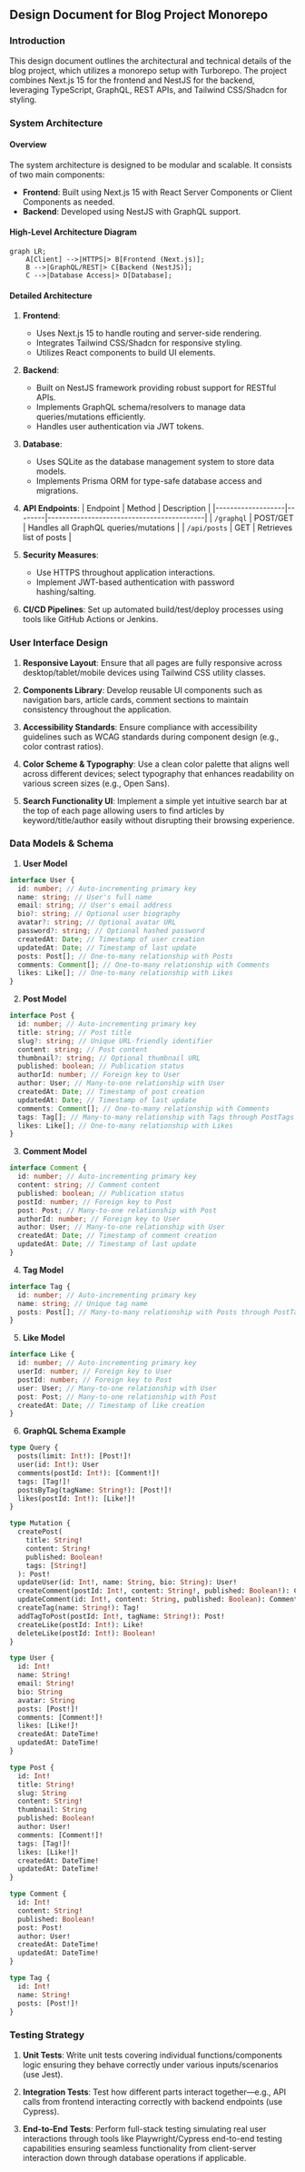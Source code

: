 ## Design Document for Blog Project Monorepo

### Introduction

This design document outlines the architectural and technical details of the blog project, which utilizes a monorepo setup with Turborepo. The project combines Next.js 15 for the frontend and NestJS for the backend, leveraging TypeScript, GraphQL, REST APIs, and Tailwind CSS/Shadcn for styling.

### System Architecture

#### Overview

The system architecture is designed to be modular and scalable. It consists of two main components:

- **Frontend**: Built using Next.js 15 with React Server Components or Client Components as needed.
- **Backend**: Developed using NestJS with GraphQL support.

#### High-Level Architecture Diagram

```mermaid
graph LR;
    A[Client] -->|HTTPS|> B[Frontend (Next.js)];
    B -->|GraphQL/REST|> C[Backend (NestJS)];
    C -->|Database Access|> D[Database];
```

#### Detailed Architecture

1. **Frontend**:

   - Uses Next.js 15 to handle routing and server-side rendering.
   - Integrates Tailwind CSS/Shadcn for responsive styling.
   - Utilizes React components to build UI elements.

2. **Backend**:

   - Built on NestJS framework providing robust support for RESTful APIs.
   - Implements GraphQL schema/resolvers to manage data queries/mutations efficiently.
   - Handles user authentication via JWT tokens.

3. **Database**:
   - Uses SQLite as the database management system to store data models.
   - Implements Prisma ORM for type-safe database access and migrations.
4. **API Endpoints**:
   | Endpoint | Method | Description |
   |-------------------|--------|-------------------------------------------|
   | `/graphql` | POST/GET | Handles all GraphQL queries/mutations |
   | `/api/posts` | GET | Retrieves list of posts |
5. **Security Measures**:

   - Use HTTPS throughout application interactions.
   - Implement JWT-based authentication with password hashing/salting.

6. **CI/CD Pipelines**: Set up automated build/test/deploy processes using tools like GitHub Actions or Jenkins.

### User Interface Design

1. **Responsive Layout**: Ensure that all pages are fully responsive across desktop/tablet/mobile devices using Tailwind CSS utility classes.

2. **Components Library**: Develop reusable UI components such as navigation bars, article cards, comment sections to maintain consistency throughout the application.

3. **Accessibility Standards**: Ensure compliance with accessibility guidelines such as WCAG standards during component design (e.g., color contrast ratios).

4. **Color Scheme & Typography**: Use a clean color palette that aligns well across different devices; select typography that enhances readability on various screen sizes (e.g., Open Sans).

5. **Search Functionality UI**: Implement a simple yet intuitive search bar at the top of each page allowing users to find articles by keyword/title/author easily without disrupting their browsing experience.

### Data Models & Schema

1. **User Model**

```typescript
interface User {
  id: number; // Auto-incrementing primary key
  name: string; // User's full name
  email: string; // User's email address
  bio?: string; // Optional user biography
  avatar?: string; // Optional avatar URL
  password?: string; // Optional hashed password
  createdAt: Date; // Timestamp of user creation
  updatedAt: Date; // Timestamp of last update
  posts: Post[]; // One-to-many relationship with Posts
  comments: Comment[]; // One-to-many relationship with Comments
  likes: Like[]; // One-to-many relationship with Likes
}
```

2. **Post Model**

```typescript
interface Post {
  id: number; // Auto-incrementing primary key
  title: string; // Post title
  slug?: string; // Unique URL-friendly identifier
  content: string; // Post content
  thumbnail?: string; // Optional thumbnail URL
  published: boolean; // Publication status
  authorId: number; // Foreign key to User
  author: User; // Many-to-one relationship with User
  createdAt: Date; // Timestamp of post creation
  updatedAt: Date; // Timestamp of last update
  comments: Comment[]; // One-to-many relationship with Comments
  tags: Tag[]; // Many-to-many relationship with Tags through PostTags
  likes: Like[]; // One-to-many relationship with Likes
}
```

3. **Comment Model**

```typescript
interface Comment {
  id: number; // Auto-incrementing primary key
  content: string; // Comment content
  published: boolean; // Publication status
  postId: number; // Foreign key to Post
  post: Post; // Many-to-one relationship with Post
  authorId: number; // Foreign key to User
  author: User; // Many-to-one relationship with User
  createdAt: Date; // Timestamp of comment creation
  updatedAt: Date; // Timestamp of last update
}
```

4. **Tag Model**

```typescript
interface Tag {
  id: number; // Auto-incrementing primary key
  name: string; // Unique tag name
  posts: Post[]; // Many-to-many relationship with Posts through PostTags
}
```

5. **Like Model**

```typescript
interface Like {
  id: number; // Auto-incrementing primary key
  userId: number; // Foreign key to User
  postId: number; // Foreign key to Post
  user: User; // Many-to-one relationship with User
  post: Post; // Many-to-one relationship with Post
  createdAt: Date; // Timestamp of like creation
}
```

6. **GraphQL Schema Example**

```graphql
type Query {
  posts(limit: Int!): [Post!]!
  user(id: Int!): User
  comments(postId: Int!): [Comment!]!
  tags: [Tag!]!
  postsByTag(tagName: String!): [Post!]!
  likes(postId: Int!): [Like!]!
}

type Mutation {
  createPost(
    title: String!
    content: String!
    published: Boolean!
    tags: [String!]
  ): Post!
  updateUser(id: Int!, name: String, bio: String): User!
  createComment(postId: Int!, content: String!, published: Boolean!): Comment!
  updateComment(id: Int!, content: String, published: Boolean): Comment!
  createTag(name: String!): Tag!
  addTagToPost(postId: Int!, tagName: String!): Post!
  createLike(postId: Int!): Like!
  deleteLike(postId: Int!): Boolean!
}

type User {
  id: Int!
  name: String!
  email: String!
  bio: String
  avatar: String
  posts: [Post!]!
  comments: [Comment!]!
  likes: [Like!]!
  createdAt: DateTime!
  updatedAt: DateTime!
}

type Post {
  id: Int!
  title: String!
  slug: String
  content: String!
  thumbnail: String
  published: Boolean!
  author: User!
  comments: [Comment!]!
  tags: [Tag!]!
  likes: [Like!]!
  createdAt: DateTime!
  updatedAt: DateTime!
}

type Comment {
  id: Int!
  content: String!
  published: Boolean!
  post: Post!
  author: User!
  createdAt: DateTime!
  updatedAt: DateTime!
}

type Tag {
  id: Int!
  name: String!
  posts: [Post!]!
}
```

### Testing Strategy

1. **Unit Tests**: Write unit tests covering individual functions/components logic ensuring they behave correctly under various inputs/scenarios (use Jest).

2. **Integration Tests**: Test how different parts interact together—e.g., API calls from frontend interacting correctly with backend endpoints (use Cypress).

3. **End-to-End Tests**: Perform full-stack testing simulating real user interactions through tools like Playwright/Cypress end-to-end testing capabilities ensuring seamless functionality from client-server interaction down through database operations if applicable.
